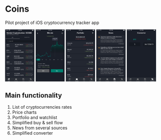 # Coins
Pilot project of iOS cryptocurrency tracker app

<img src="/screenshots/en-US/iPhone%208-01.png" width="19%">   <img src="/screenshots/en-US/iPhone%208-02.png" width="19%">   <img src="/screenshots/en-US/iPhone%208-03.png" width="19%">   <img src="/screenshots/en-US/iPhone%208-04.png" width="19%">   <img src="/screenshots/en-US/iPhone%208-05.png" width="19%">

## Main functionality
1. List of cryptocurrencies rates
2. Price charts
3. Portfolio and watchlist
4. Simplified buy & sell flow
5. News from several sources
6. Simplified converter
